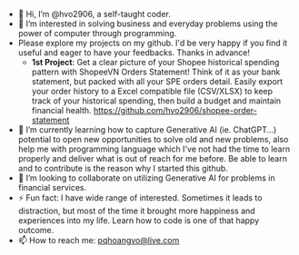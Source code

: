 - 👋 Hi, I’m @hvo2906, a self-taught coder.  
- 👀 I’m interested in solving business and everyday problems using the power of computer through programming.
- Please explore my projects on my github. I'd be very happy if you find it useful and eager to have your feedbacks. Thanks in advance!
  - **1st Project**: Get a clear picture of your Shopee historical spending pattern with ShopeeVN Orders Statement! Think of it as your bank statement, but packed with all your SPE orders detail. Easily export your order history to a Excel compatible file (CSV/XLSX) to keep track of your historical spending, then build a budget and maintain financial health. https://github.com/hvo2906/shopee-order-statement
- 🌱 I’m currently learning how to capture Generative AI (ie. ChatGPT...) potential to open new opportunities to solve old and new problems, also help me with programming language which I've not had the time to learn properly and deliver what is out of reach for me before. Be able to learn and to contribute is the reason why I started this github.
- 💞️ I’m looking to collaborate on utilizing Generative AI for problems in financial services. 
- ⚡ Fun fact: I have wide range of interested. Sometimes it leads to distraction, but most of the time it brought more happiness and experiences into my life. Learn how to code is one of that happy outcome.
- 📫 How to reach me: pqhoangvo@live.com

  
<!---
hvo2906/hvo2906 is a ✨ special ✨ repository because its `README.md` (this file) appears on your GitHub profile.
You can click the Preview link to take a look at your changes.
--->
